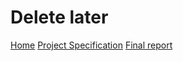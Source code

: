 # Delete later
[Home](index.md)
[Project Specification](projectspecification.md)
[Final report](finalreport.md)